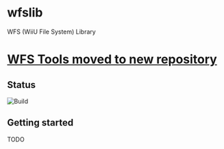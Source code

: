 # wfslib
WFS (WiiU File System) Library

# [WFS Tools moved to new repository](https://github.com/koolkdev/wfs-tools)

## Status
![Build](https://github.com/koolkdev/wfs-tools/actions/workflows/build.yml/badge.svg)

## Getting started
TODO
